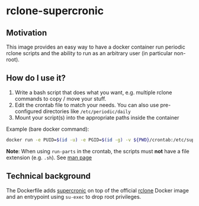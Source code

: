 # rclone-supercronic

## Motivation

This image provides an easy way to have a docker container run periodic rclone scripts and the ability to run as an arbitrary user (in particular non-root).

## How do I use it?

1. Write a bash script that does what you want, e.g. multiple rclone commands to copy / move your stuff.
2. Edit the crontab file to match your needs. You can also use pre-configured directories like `/etc/periodic/daily`
3. Mount your script(s) into the appropriate paths inside the container

Example (bare docker command):
```sh
docker run -e PUID=$(id -u) -e PGID=$(id -g) -v ${PWD}/crontab:/etc/supercronic/crontab -v ${PWD}/hello.sh:/etc/periodic/custom/hello --rm -it gibibyte/rclone-supercronic
```

**Note**: When using `run-parts` in the crontab, the scripts must **not** have a file extension (e.g. `.sh`). See [man page](https://man.cx/run-parts)

## Technical background

The Dockerfile adds [supercronic](https://github.com/aptible/supercronic) on top of the official [rclone](https://github.com/rclone/rclone) Docker image and an entrypoint using `su-exec` to drop root privileges.
